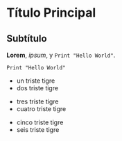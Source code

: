 # Título Principal

## Subtítulo

**Lorem**, *ipsum*, y `Print "Hello World"`. 


`Print "Hello World"`


- un triste tigre
- dos triste tigre
* tres triste tigre
* cuatro triste tigre
+ cinco triste tigre
+ seis triste tigre
